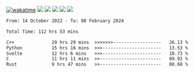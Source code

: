 [![wakatime](https://wakatime.com/badge/user/368879df-dc38-4b1a-86c4-8a2054a0e074.svg)](https://wakatime.com/@368879df-dc38-4b1a-86c4-8a2054a0e074)
<img src="https://img.shields.io/badge/Windows-0078D6?style=flat&logo=Windows&logoColor=white">
<img src="https://img.shields.io/badge/IntelliJ_IDEA-000000.svg?style=flat&logo=IntelliJ-IDEA&logoColor=white">
<img src="https://img.shields.io/badge/CLion-000000.svg?style=flat&logo=CLion&logoColor=white">
<img src="https://img.shields.io/badge/Visual_Studio_Code-007ACC?style=flat&logo=Visual-Studio-Code&logoColor=white">
<img src="https://img.shields.io/badge/Discord-5865F2?label=kano42&style=flat&logo=discord&logoColor=white">
<br>


<!--START_SECTION:waka-->

```txt
From: 14 October 2022 - To: 08 February 2024

Total Time: 112 hrs 53 mins

C++              29 hrs 29 mins  >>>>>>>------------------   26.13 %
Python           15 hrs 16 mins  >>>----------------------   13.53 %
Svelte           12 hrs 6 mins   >>>----------------------   10.73 %
C                11 hrs 11 mins  >>-----------------------   09.92 %
Rust             9 hrs 47 mins   >>-----------------------   08.68 %
```

<!--END_SECTION:waka-->
